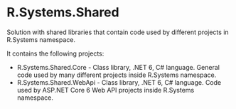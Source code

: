 # R.Systems.Shared

Solution with shared libraries that contain code used by different projects in R.Systems namespace.

It contains the following projects:

- R.Systems.Shared.Core - Class library, .NET 6, C# language. General code used by many different projects inside R.Systems namespace.
- R.Systems.Shared.WebApi - Class library, .NET 6, C# language. Code used by ASP.NET Core 6 Web API projects inside R.Systems namespace.
